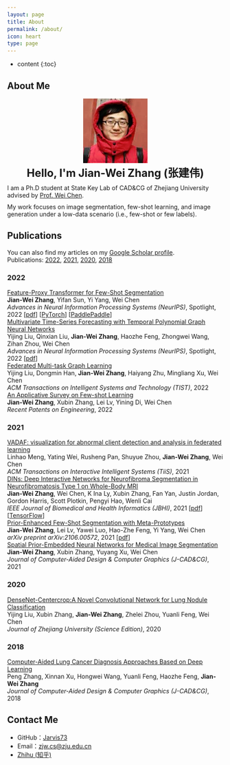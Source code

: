 ```yaml
---
layout: page
title: About
permalink: /about/
icon: heart
type: page
---
```


* content
{:toc}


## About Me

<div style="text-align: center">
<img src="/images/misc/me.png" class="img-circle" height="150px">
</div>
<div style="width: auto; height:auto; float:left; display:inline">
<div style="text-align: center; font-size: 25px; padding-bottom: 10px"><strong>Hello, I'm Jian-Wei Zhang (张建伟)</strong><br /></div>
<div style="padding-bottom: 10px">I am a Ph.D student at State Key Lab of CAD&CG of Zhejiang University advised by <a href="https://scholar.google.com/citations?hl=zh-CN&user=EgQyYGUAAAAJ" target="_blank">Prof. Wei Chen</a>.</div>
My work focuses on image segmentation, few-shot learning, and image generation under a low-data scenario (i.e., few-shot or few labels).
</div>
<div style="clear:both"></div> 

## Publications

You can also find my articles on my <a href="https://scholar.google.com/citations?user=nF_klRIAAAAJ&hl=zh-CN" taregt="_blank">Google Scholar profile</a>.

Publications: <a href="#2022">2022</a>, <a href="#2021">2021</a>, <a href="#2020">2020</a>, <a href="#2018">2018</a>

<h3 id="2022">2022</h3>

<div class="pub">
<u><a href="https://openreview.net/forum?id=hBaI5MY0CBz">Feature-Proxy Transformer for Few-Shot Segmentation</a></u>
<p><strong>Jian-Wei Zhang</strong>, Yifan Sun, Yi Yang, Wei Chen</p>
<p><i>Advances in Neural Information Processing Systems (NeurIPS)</i>, Spotlight, 2022 [<a href="https://openreview.net/pdf?id=hBaI5MY0CBz">pdf</a>] [<a href="https://github.com/Jarvis73/FPTrans">PyTorch</a>] [<a href="https://github.com/Jarvis73/FPTransPaddle">PaddlePaddle</a>] </p>
</div>

<div class="pub">
<u><a href="https://openreview.net/forum?id=pMumil2EJh">Multivariate Time-Series Forecasting with Temporal Polynomial Graph Neural Networks</a></u>
<p>Yijing Liu, Qinxian Liu, <strong>Jian-Wei Zhang</strong>, Haozhe Feng, Zhongwei Wang, Zihan Zhou, Wei Chen</p>
<p><i>Advances in Neural Information Processing Systems (NeurIPS)</i>, Spotlight, 2022 [<a href="https://openreview.net/pdf?id=pMumil2EJh">pdf</a>] </p>
</div>

<div class="pub">
<u><a href="https://dl.acm.org/doi/full/10.1145/3527622">Federated Multi-task Graph Learning</a></u>
<p>Yijing Liu, Dongmin Han, <strong>Jian-Wei Zhang</strong>, Haiyang Zhu, Mingliang Xu, Wei Chen</p>
<p><i>ACM Transactions on Intelligent Systems and Technology (TIST)</i>, 2022 </p>
</div>

<div class="pub">
<u><a href="https://chinesesites.library.ingentaconnect.com/content/ben/eng/2022/00000016/00000005/art00010">An Applicative Survey on Few-shot Learning</a></u>
<p><strong>Jian-Wei Zhang</strong>, Xubin Zhang, Lei Lv, Yining Di, Wei Chen</p>
<p><i>Recent Patents on Engineering</i>, 2022 </p>
</div>

<h3 id="2021">2021</h3>

<div class="pub">
<u><a href="https://dl.acm.org/doi/abs/10.1145/3426866">VADAF: visualization for abnormal client detection and analysis in federated learning</a></u>
<p>Linhao Meng, Yating Wei, Rusheng Pan, Shuyue Zhou, <strong>Jian-Wei Zhang</strong>, Wei Chen</p>
<p><i>ACM Transactions on Interactive Intelligent Systems (TiiS)</i>, 2021 </p>
</div>

<div class="pub">
<u><a href="https://ieeexplore.ieee.org/abstract/document/9449950/">DINs: Deep Interactive Networks for Neurofibroma Segmentation in Neurofibromatosis Type 1 on Whole-Body MRI</a></u>
<p><strong>Jian-Wei Zhang</strong>, Wei Chen, K Ina Ly, Xubin Zhang, Fan Yan, Justin Jordan, Gordon Harris, Scott Plotkin, Pengyi Hao, Wenli Cai</p>
<p><i>IEEE Journal of Biomedical and Health Informatics (JBHI)</i>, 2021 [<a href="https://arxiv.org/pdf/2106.03388">pdf</a>] [<a href="https://github.com/Jarvis73/DINs">TensorFlow</a>] </p>
</div>

<div class="pub">
<u><a href="https://arxiv.org/abs/2106.00572">Prior-Enhanced Few-Shot Segmentation with Meta-Prototypes</a></u>
<p><strong>Jian-Wei Zhang</strong>, Lei Lv, Yawei Luo, Hao-Zhe Feng, Yi Yang, Wei Chen</p>
<p><i>arXiv preprint arXiv:2106.00572</i>, 2021 [<a href="https://arxiv.org/pdf/2106.00572.pdf">pdf</a>] </p>
</div>

<div class="pub">
<u><a href="https://www.cnki.com.cn/Article/CJFDTotal-JSJF202108014.htm">Spatial Prior-Embedded Neural Networks for Medical Image Segmentation</a></u>
<p><strong>Jian-Wei Zhang</strong>, Xubin Zhang, Yuyang Xu, Wei Chen</p>
<p><i>Journal of Computer-Aided Design & Computer Graphics (J-CAD&CG)</i>, 2021 </p>
</div>

<h3 id="2020">2020</h3>

<div class="pub">
<u><a href="http://www.cqvip.com/qk/93037a/202001/7100964155.html">DenseNet-Centercrop:A Novel Convolutional Network for Lung Nodule Classification</a></u>
<p>Yijing Liu, Xubin Zhang, <strong>Jian-Wei Zhang</strong>, Zhelei Zhou, Yuanli Feng, Wei Chen</p>
<p><i>Journal of Zhejiang University (Science Edition)</i>, 2020 </p>
</div>

<h3 id="2018">2018</h3>

<div class="pub">
<u><a href="http://www.infocomm-journal.com/znkx/CN/Y2021/V3/I1/93">Computer-Aided Lung Cancer Diagnosis Approaches Based on Deep Learning</a></u>
<p>Peng Zhang, Xinnan Xu, Hongwei Wang, Yuanli Feng, Haozhe Feng, <strong>Jian-Wei Zhang</strong></p>
<p><i>Journal of Computer-Aided Design & Computer Graphics (J-CAD&CG)</i>, 2018 </p>
</div>


## Contact Me

* GitHub：[Jarvis73](https://github.com/Jarvis73)
* Email：<a href = "mailto:zjw.cs@zju.edu.cn">zjw.cs@zju.edu.cn</a>
* [Zhihu (知乎)](https://www.zhihu.com/people/lin-xi-1-1)


<style>
p {
    margin: 0 0 0 0;
}
</style>
